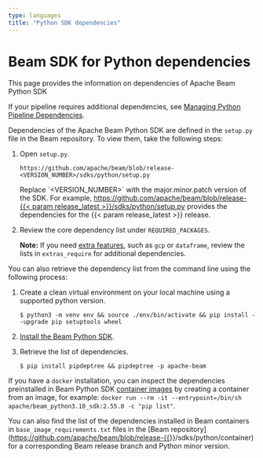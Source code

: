 ```yaml
---
type: languages
title: "Python SDK dependencies"
---
```

<!--
Licensed under the Apache License, Version 2.0 (the "License");
you may not use this file except in compliance with the License.
You may obtain a copy of the License at

http://www.apache.org/licenses/LICENSE-2.0

Unless required by applicable law or agreed to in writing, software
distributed under the License is distributed on an "AS IS" BASIS,
WITHOUT WARRANTIES OR CONDITIONS OF ANY KIND, either express or implied.
See the License for the specific language governing permissions and
limitations under the License.
-->

# Beam SDK for Python dependencies

This page provides the information on dependencies of Apache Beam Python SDK

If your pipeline requires additional dependencies, see [Managing Python Pipeline Dependencies](https://beam.apache.org/documentation/sdks/python-pipeline-dependencies/).

Dependencies of the Apache Beam Python SDK are defined in the `setup.py` file in the Beam repository. To view them, take the following steps:

1. Open `setup.py`.

    ```
    https://github.com/apache/beam/blob/release-<VERSION_NUMBER>/sdks/python/setup.py
    ```

    <p class="paragraph-wrap">Replace `&lt;VERSION_NUMBER&gt;` with the major.minor.patch version of the SDK. For example, <a href="https://github.com/apache/beam/blob/release-{{< param release_latest >}}/sdks/python/setup.py" target="_blank" rel="noopener noreferrer">https://github.com/apache/beam/blob/release-{{< param release_latest >}}/sdks/python/setup.py</a> provides the dependencies for the {{< param release_latest >}} release.</p>


2. Review the core dependency list under `REQUIRED_PACKAGES`.

    **Note:** If you need [extra features](/get-started/quickstart-py#extra-requirements), such as `gcp` or `dataframe`, review the lists in `extras_require` for additional dependencies.

You can also retrieve the dependency list from the command line using the following process:

1.  Create a clean virtual environment on your local machine using a supported python version.

    ```
    $ python3 -m venv env && source ./env/bin/activate && pip install --upgrade pip setuptools wheel
    ```

2. [Install the Beam Python SDK](/get-started/quickstart-py/#download-and-install).

3. Retrieve the list of dependencies.

    ```
    $ pip install pipdeptree && pipdeptree -p apache-beam
    ```

If you have a `docker` installation, you can inspect the dependencies
preinstalled in Beam Python SDK [container
images](/documentation/runtime/environments/) by creating a container from an
image, for example: `docker run --rm -it --entrypoint=/bin/sh apache/beam_python3.10_sdk:2.55.0 -c "pip list"`.

You can also find the list of the dependencies installed in Beam containers in
`base_image_requirements.txt` files in the [Beam repository](https://github.com/apache/beam/blob/release-{{<param release_latest >}}/sdks/python/container) for a corresponding Beam release branch and Python minor version.

